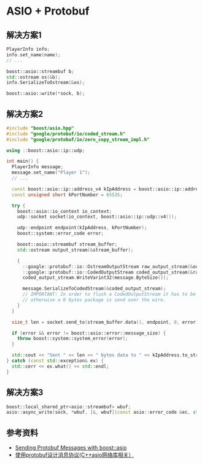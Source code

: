 # ASIO + Protobuf

## 解决方案1

```c++
PlayerInfo info;
info.set_name(name);
// ...

boost::asio::streambuf b;
std::ostream os(&b);
info.SerializeToOstream(&os);

boost::asio::write(*sock, b);
```


## 解决方案2

```c++
#include "boost/asio.hpp"
#include "google/protobuf/io/coded_stream.h"
#include "google/protobuf/io/zero_copy_stream_impl.h"

using ::boost::asio::ip::udp;

int main() {
  PlayerInfo message;
  message.set_name("Player 1");
  // ...

  const boost::asio::ip::address_v4 kIpAddress = boost::asio::ip::address_v4::loopback();
  const unsigned short kPortNumber = 65535;

  try {
    boost::asio::io_context io_context;
    udp::socket socket(io_context, boost::asio::ip::udp::v4());

    udp::endpoint endpoint(kIpAddress, kPortNumber);
    boost::system::error_code error;

    boost::asio::streambuf stream_buffer;
    std::ostream output_stream(&stream_buffer);

    {
      ::google::protobuf::io::OstreamOutputStream raw_output_stream(&output_stream);
      ::google::protobuf::io::CodedOutputStream coded_output_stream(&raw_output_stream);
      coded_output_stream.WriteVarint32(message.ByteSize());

      message.SerializeToCodedStream(&coded_output_stream);
      // IMPORTANT: In order to flush a CodedOutputStream it has to be deleted,
      // otherwise a 0 bytes package is send over the wire.
    }
  }

  size_t len = socket.send_to(stream_buffer.data(), endpoint, 0, error);

  if (error && error != boost::asio::error::message_size) {
    throw boost::system::system_error(error);
  }

  std::cout << "Sent " << len << " bytes data to " << kIpAddress.to_string() << "." << std::endl;
} catch (const std::exception& ex) {
  std::cerr << ex.what() << std::endl;
}
```

## 解决方案3

```c++
boost::local_shared_ptr<asio::streambuf> wbuf;
asio::async_write(sock, *wbuf, [&, wbuf](const asio::error_code &ec, std::size_t len){});
```

## 参考资料

* [Sending Protobuf Messages with boost::asio](https://stackoverflow.com/questions/4810026/sending-protobuf-messages-with-boostasio)
* [使用protobuf设计消息协议(C++asio网络库相关）](https://blog.csdn.net/qq_39885372/article/details/104082698)
